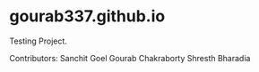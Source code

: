 # gourab337.github.io
Testing Project.

Contributors:
Sanchit Goel
Gourab Chakraborty
Shresth Bharadia

